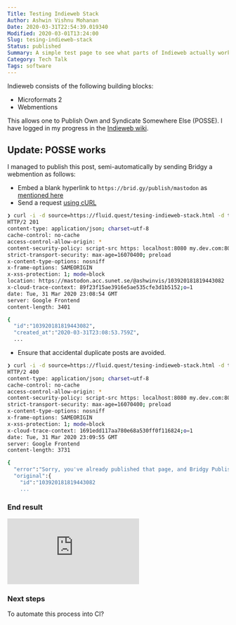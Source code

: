 ```yaml
---
Title: Testing Indieweb Stack
Author: Ashwin Vishnu Mohanan
Date: 2020-03-31T22:54:39.019340
Modified: 2020-03-01T13:24:00
Slug: tesing-indieweb-stack
Status: published
Summary: A simple test page to see what parts of Indieweb actually works
Category: Tech Talk
Tags: software
---
```


Indieweb consists of the following building blocks:

- Microformats 2
- Webmentions

This allows one to Publish Own and Syndicate Somewhere Else (POSSE). I have
logged in my progress in the [Indieweb
wiki](https://indieweb.org/User:Ashwin.info.tm).

## Update: POSSE works

I managed to publish this post, semi-automatically by sending Bridgy a
webmention as follows:

- Embed a blank hyperlink to `https://brid.gy/publish/mastodon` as
  [mentioned here](https://brid.gy/about#webmentions)
- Send a request [using cURL](https://indieweb.org/Webmention-developer#How_to_send_webmentions_with_cURL)

```bash
❯ curl -i -d source=https://fluid.quest/tesing-indieweb-stack.html -d target=https://brid.gy/publish/mastodon https://brid.gy/publish/webmention
HTTP/2 201 
content-type: application/json; charset=utf-8
cache-control: no-cache
access-control-allow-origin: *
content-security-policy: script-src https: localhost:8080 my.dev.com:8080 'unsafe-inline'; frame-ancestors 'self'; report-uri /csp-report;
strict-transport-security: max-age=16070400; preload
x-content-type-options: nosniff
x-frame-options: SAMEORIGIN
x-xss-protection: 1; mode=block
location: https://mastodon.acc.sunet.se/@ashwinvis/103920181819443082
x-cloud-trace-context: 89f23f15ae3916e5ae535cfe3d1b5152;o=1
date: Tue, 31 Mar 2020 23:08:54 GMT
server: Google Frontend
content-length: 3401

{
  "id":"103920181819443082",
  "created_at":"2020-03-31T23:08:53.759Z",
  ...
```

- Ensure that accidental duplicate posts are avoided.

```bash
❯ curl -i -d source=https://fluid.quest/tesing-indieweb-stack.html -d target=https://brid.gy/publish/mastodon https://brid.gy/publish/webmention
HTTP/2 400 
content-type: application/json; charset=utf-8
cache-control: no-cache
access-control-allow-origin: *
content-security-policy: script-src https: localhost:8080 my.dev.com:8080 'unsafe-inline'; frame-ancestors 'self'; report-uri /csp-report;
strict-transport-security: max-age=16070400; preload
x-content-type-options: nosniff
x-frame-options: SAMEORIGIN
x-xss-protection: 1; mode=block
x-cloud-trace-context: 1691edd117aa780e68a530ff0f116824;o=1
date: Tue, 31 Mar 2020 23:09:55 GMT
server: Google Frontend
content-length: 3731

{
  "error":"Sorry, you've already published that page, and Bridgy Publish doesn't support updating existing posts. Details: https://github.com/snarfed/bridgy/issues/84",
  "original":{
    "id":"103920181819443082
    ...
```

### End result

<iframe src="https://mastodon.acc.sunet.se/@ashwinvis/103920181819443082/embed" class="mastodon-embed" style="max-width: 100%; border: 0" allowfullscreen="allowfullscreen"></iframe><script src="https://mastodon.acc.sunet.se/embed.js" async="async"></script>

### Next steps

To automate this process into CI?
